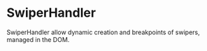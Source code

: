 # SwiperHandler
SwiperHandler allow dynamic creation and breakpoints of swipers, managed in the DOM.
